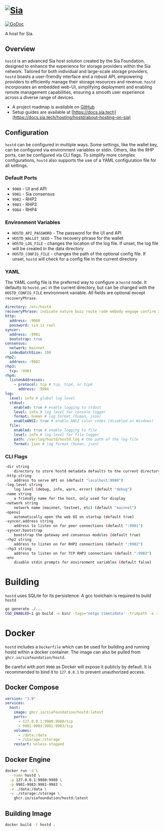 # [![Sia](https://sia.tech/assets/banners/sia-banner-expanded-hostd.png)](http://sia.tech)

[![GoDoc](https://godoc.org/go.sia.tech/hostd?status.svg)](https://godoc.org/go.sia.tech/hostd)

A host for Sia.

## Overview

`hostd` is an advanced Sia host solution created by the Sia Foundation, designed
to enhance the experience for storage providers within the Sia network. Tailored
for both individual and large-scale storage providers, `hostd` boasts a
user-friendly interface and a robust API, empowering providers to efficiently
manage their storage resources and revenue. `hostd` incorporates an embedded
web-UI, simplifying deployment and enabling remote management capabilities,
ensuring a smooth user experience across a diverse range of devices.

- A project roadmap is available on [GitHub](https://github.com/orgs/SiaFoundation/projects/3)
- Setup guides are available at [https://docs.sia.tech](https://docs.sia.tech/hosting/hostd/about-hosting-on-sia)

## Configuration

`hostd` can be configured in multiple ways. Some settings, like the wallet key,
can be configured via environment variables or stdin. Others, like the RHP
ports, can be configured via CLI flags. To simplify more complex configurations,
`hostd` also supports the use of a YAML configuration file for all settings.

### Default Ports
+ `9980` - UI and API
+ `9981` - Sia consensus
+ `9982` - RHP2
+ `9983` - RHP3
+ `9984` - RHP4

### Environment Variables
+ `HOSTD_API_PASSWORD` - The password for the UI and API
+ `HOSTD_WALLET_SEED` - The recovery phrase for the wallet
+ `HOSTD_LOG_FILE` - changes the location of the log file. If unset, the
  log file will be created in the data directory
+ `HOSTD_CONFIG_FILE` - changes the path of the optional config file. If unset,
  `hostd` will check for a config file in the current directory

### YAML
The YAML config file is the preferred way to configure a `hostd` node. It defaults to `hostd.yml`
in the current directory, but can be changed with the `HOSTD_CONFIG_FILE` environment variable.
All fields are optional except `recoveryPhrase`.

```yaml
directory: /etc/hostd
recoveryPhrase: indicate nature buzz route rude embody engage confirm aspect potato weapon bid
http:
  address: :9980
  password: sia is cool
syncer:
  address: :9981
  bootstrap: true
consensus:
  network: mainnet
  indexBatchSize: 100
rhp2:
  address: :9982
rhp3:
  tcp: :9983
rhp4:
  listenAddresses:
    - protocol: tcp # tcp, tcp4, or tcp6
      address: :9984
log:
  level: info # global log level
  stdout:
    enabled: true # enable logging to stdout
    level: info # log level for console logger
    format: human # log format (human, json)
    enableANSI: true # enable ANSI color codes (disabled on Windows)
  file:
    enabled: true # enable logging to file
    level: info # log level for file logger
    path: /var/log/hostd/hostd.log # the path of the log file
    format: json # log format (human, json)
```

### CLI Flags
```sh
-dir string
	directory to store hostd metadata defaults to the current directory
-http string
	address to serve API on (default "localhost:9980")
-log.level string
	log level (debug, info, warn, error) (default "debug")
-name string
	a friendly name for the host, only used for display
-network string
	network name (mainnet, testnet, etc) (default "mainnet")
-openui
	automatically open the web UI on startup (default true)
-syncer.address string
	address to listen on for peer connections (default ":9981")
-syncer.bootstrap
	bootstrap the gateway and consensus modules (default true)
-rhp2 string
	address to listen on for RHP2 connections (default ":9982")
-rhp3 string
	address to listen on for TCP RHP3 connections (default ":9983")
-env
	disable stdin prompts for environment variables (default false)
```

# Building

`hostd` uses SQLite for its persistence. A gcc toolchain is required to build `hostd`

```sh
go generate ./...
CGO_ENABLED=1 go build -o bin/ -tags='netgo timetzdata' -trimpath -a -ldflags '-s -w'  ./cmd/hostd
```

# Docker

`hostd` includes a `Dockerfile` which can be used for building and running
hostd within a docker container. The image can also be pulled from `ghcr.io/siafoundation/hostd`.

Be careful with port `9980` as Docker will expose it publicly by default. It is
recommended to bind it to `127.0.0.1` to prevent unauthorized access.

## Docker Compose

```yml
version: "3.9"
services:
  host:
    image: ghcr.io/siafoundation/hostd:latest
    ports:
      - 127.0.0.1:9980:9980/tcp
      - 9981-9983:9981-9983/tcp
    volumes:
      - /data:/data
      - /storage:/storage
    restart: unless-stopped
```

## Docker Engine

```sh
docker run -d \
  --name hostd \
  -p 127.0.0.1:9980:9980 \
  -p 9981-9983:9981-9983 \
  -v ./data:/data \
  -v ./storage:/storage \
    ghcr.io/siafoundation/hostd:latest
```

## Building Image

```sh
docker build -t hostd .
```

